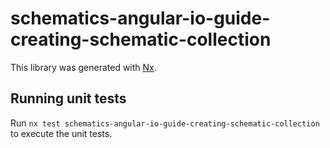 # schematics-angular-io-guide-creating-schematic-collection

This library was generated with [Nx](https://nx.dev).

## Running unit tests

Run `nx test schematics-angular-io-guide-creating-schematic-collection` to execute the unit tests.
